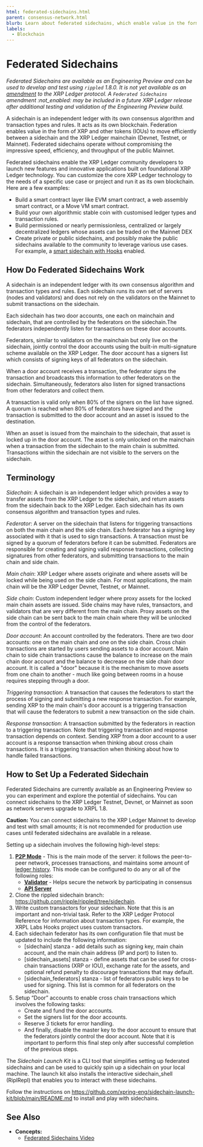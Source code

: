 ```yaml
---
html: federated-sidechains.html
parent: consensus-network.html
blurb: Learn about federated sidechains, which enable value in the form of XRP and other tokens (IOUs) to move efficiently between a sidechain and the XRP Ledger.
labels:
  - Blockchain
---
```

# Federated Sidechains

_Federated Sidechains are available as an Engineering Preview and can be used to develop and test using `rippled` 1.8.0.  It is not yet available as an [amendment](amendments.html) to the XRP Ledger protocol. A `Federated Sidechains` amendment :not_enabled: may be included in a future XRP Ledger release after additional testing and validation of the Engineering Preview build._

A sidechain is an independent ledger with its own consensus algorithm and transaction types and rules. It acts as its own blockchain. Federation enables value in the form of XRP and other tokens (IOUs) to move efficiently between a sidechain and the XRP Ledger mainchain (Devnet, Testnet, or Mainnet). Federated sidechains operate without compromising the impressive speed, efficiency, and throughput of the public Mainnet.

Federated sidechains enable the XRP Ledger community developers to launch new features and innovative applications built on foundational XRP Ledger technology. You can customize the core XRP Ledger technology to the needs of a specific use case or project and run it as its own blockchain. Here are a few examples:

* Build a smart contract layer like EVM smart contract, a web assembly smart contract, or a Move VM smart contract. 
* Build your own algorithmic stable coin with customised ledger types and transaction rules.
* Build permissioned or nearly permissionless, centralized or largely decentralized ledgers whose assets can be traded on the Mainnet DEX
* Create private or public sidechains, and possibly make the public sidechains available to the community to leverage various use cases. For example, a [smart sidechain with Hooks](https://hooks-testnet.xrpl-labs.com/) enabled.

## How Do Federated Sidechains Work


A sidechain is an independent ledger with its own consensus algorithm and transaction types and rules. Each sidechain runs its own set of servers (nodes and validators) and does not rely on the validators on the Mainnet to submit transactions on the sidechain.

Each sidechain has two door accounts, one each on mainchain and sidechain, that are controlled by the federators on the sidechain.The federators independently listen for transactions on these door accounts.

Federators, similar to validators on the mainchain but only live on the sidechain, jointly control the door accounts using the built-in multi-signature scheme available on the XRP Ledger. The door account has a signers list which consists of signing keys of all federators on the sidechain. 

When a door account receives a transaction, the federator signs the transaction and broadcasts this information to other federators on the sidechain.
Simultaneously, federators also listen for signed transactions from other federators and collect them.

A transaction is valid only when 80% of the signers on the list have signed. A quorum is reached when 80% of federators have signed and the transaction is submitted to the door account and an asset is issued to the destination.

When an asset is issued from the mainchain to the sidechain, that asset is locked up in the door account. The asset is only unlocked on the mainchain when a transaction from the sidechain to the main chain is submitted. Transactions within the sidechain are not visible to the servers on the sidechain. 


## Terminology

_Sidechain_: A sidechain is an independent ledger which provides a way to transfer assets from the XRP Ledger to the sidechain, and return assets from the sidechain back to the XRP Ledger. Each sidechain has its own consensus algorithm and transaction types and rules. 
 
_Federator_: A server on the sidechain that listens for triggering transactions on both the main chain and the side chain. Each federator has a signing key associated with it that is used to sign transactions. A transaction must be signed by a quorum of federators before it can be submitted. Federators are responsible for creating and signing valid response transactions, collecting signatures from other federators, and submitting transactions to the main chain and side chain.

_Main chain_: XRP Ledger where assets originate and where assets will be locked while being used on the side chain. For most applications, the main chain will be the XRP Ledger Devnet, Testnet, or Mainnet.

_Side chain_: Custom independent ledger where proxy assets for the locked main chain assets are issued. Side chains may have rules, transactors, and validators that are very different from the main chain. Proxy assets on the side chain can be sent back to the main chain where they will be unlocked from the control of the federators.

_Door account_: An account controlled by the federators. There are two door accounts: one on the main chain and one on the side chain. Cross chain transactions are started by users sending assets to a door account. Main chain to side chain transactions cause the balance to increase on the main chain door account and the balance to decrease on the side chain door account. It is called a "door" because it is the mechanism to move assets from one chain to another - much like going between rooms in a house requires stepping through a door.

_Triggering transaction_: A transaction that causes the federators to start the process of signing and submitting a new response transaction. For example, sending XRP to the main chain's door account is a triggering transaction that will cause the federators to submit a new transaction on the side chain.

_Response transaction_: A transaction submitted by the federators in reaction to a triggering transaction. Note that triggering transaction and response transaction depends on context. Sending XRP from a door account to a user account is a response transaction when thinking about cross chain transactions. It is a triggering transaction when thinking about how to handle failed transactions.


## How to Set Up a Federated Sidechain

Federated Sidechains are currently available as an Engineering Preview so you can experiment and explore the potential of sidechains. You can connect sidechains to the XRP Ledger Testnet, Devnet, or Mainnet as soon as network servers upgrade to XRPL 1.8.

**Caution:** You can connect sidechains to the XRP Ledger Mainnet to develop and test with small amounts; it is not recommended for production use cases until federated sidechains are available in a release. 

Setting up a sidechain involves the following high-level steps:

1. [**P2P Mode**](#p2p-mode) - This is the main mode of the server: it follows the peer-to-peer network, processes transactions, and maintains some amount of [ledger history](ledger-history.html). This mode can be configured to do any or all of the following roles:
    - [**Validator**](#validators) - Helps secure the network by participating in consensus
    - [**API Server**](#api-servers) 
2. Clone the rippled sidechain branch: https://github.com/ripple/rippled/tree/sidechain.
3. Write custom transactors for your sidechain. Note that this is an important and non-trivial task. Refer to the XRP Ledger Protocol Reference for information about transaction types.
For example, the XRPL Labs Hooks project uses custom transactors. 
4. Each sidechain federator has its own configuration file that must be updated to include the following information:  
    - [sidechain] stanza - add details such as signing key, main chain account, and the main chain address (IP and port) to listen to. 
    - [sidechain_assets] stanza - define assets that can be used for cross-chain transactions (XRP or IOU), exchange rate for the assets, and optional refund penalty to discourage transactions that may default.
    - [sidechain_federators] stanza - list of federators public keys to be used for signing. This list is common for all federators on the sidechain.
5. Setup “Door” accounts to enable cross chain transactions which involves the following tasks:
    - Create and fund the door accounts. 
    - Set the signers list for the door accounts.
    - Reserve 3 tickets for error handling.
    - And finally, disable the master key to the door account to ensure that the federators jointly control the door account. 
    Note that it is important to perform this final step only after successful completion of the previous steps.


The _Sidechain Launch Kit_ is a CLI tool that simplifies setting up federated sidechains and can be used to quickly spin up a sidechain on your local machine. The launch kit also installs the interactive sidechain_shell (RiplRepl) that enables you to interact with these sidechains.

Follow the instructions on https://github.com/xpring-eng/sidechain-launch-kit/blob/main/README.md to install and play with sidechains.


## See Also

- **Concepts:**
    - [Federated Sidechains Video](https://www.youtube.com/embed/UpVjO68tLIo)





